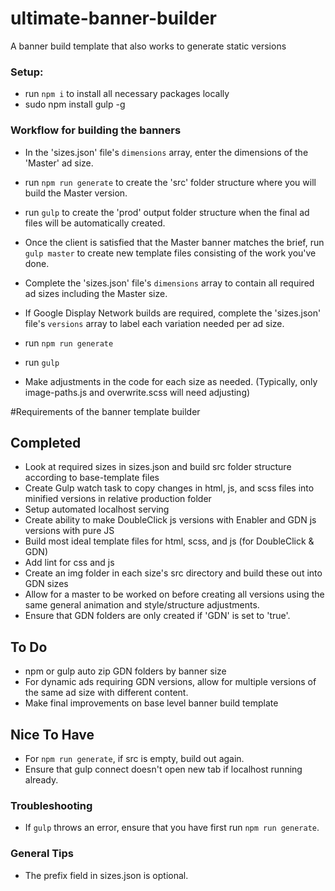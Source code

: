 # ultimate-banner-builder
A banner build template that also works to generate static versions

### Setup:
- run `npm i` to install all necessary packages locally
- sudo npm install gulp -g

### Workflow for building the banners
- In the 'sizes.json' file's `dimensions` array, enter the dimensions of the 'Master' ad size. 
- run `npm run generate` to create the 'src' folder structure where you will build the Master version.
- run `gulp` to create the 'prod' output folder structure when the final ad files will be automatically created.
- Once the client is satisfied that the Master banner matches the brief, run `gulp master` to create new template files consisting of the work you've done.

- Complete the 'sizes.json' file's `dimensions` array to contain all required ad sizes including the Master size. 
- If Google Display Network builds are required, complete the 'sizes.json' file's `versions` array to label each variation needed per ad size. 
- run `npm run generate`
- run `gulp`
- Make adjustments in the code for each size as needed. (Typically, only image-paths.js and overwrite.scss will need adjusting)


#Requirements of the banner template builder
## Completed
- Look at required sizes in sizes.json and build src folder structure according to base-template files
- Create Gulp watch task to copy changes in html, js, and scss files into minified versions in relative production folder
- Setup automated localhost serving
- Create ability to make DoubleClick js versions with Enabler and GDN js versions with pure JS
- Build most ideal template files for html, scss, and js (for DoubleClick & GDN)
- Add lint for css and js
- Create an img folder in each size's src directory and build these out into GDN sizes
- Allow for a master to be worked on before creating all versions using the same general animation and style/structure adjustments.
- Ensure that GDN folders are only created if 'GDN' is set to 'true'.

## To Do
- npm or gulp auto zip GDN folders by banner size
- For dynamic ads requiring GDN versions, allow for multiple versions of the same ad size with different content.
- Make final improvements on base level banner build template

## Nice To Have
- For `npm run generate`, if src is empty, build out again. 
- Ensure that gulp connect doesn't open new tab if localhost running already.

### Troubleshooting
- If `gulp` throws an error, ensure that you have first run `npm run generate`.

### General Tips
- The prefix field in sizes.json is optional.